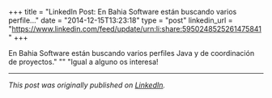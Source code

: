 +++
title = "LinkedIn Post: En Bahia Software están buscando varios perfile..."
date = "2014-12-15T13:23:18"
type = "post"
linkedin_url = "https://www.linkedin.com/feed/update/urn:li:share:5950248525261475841"
+++

En Bahia Software están buscando varios perfiles Java y de coordinación de proyectos."
""
"Igual a alguno os interesa!

---

*This post was originally published on [LinkedIn](https://www.linkedin.com/in/adrianmoreno/recent-activity/all/).*
